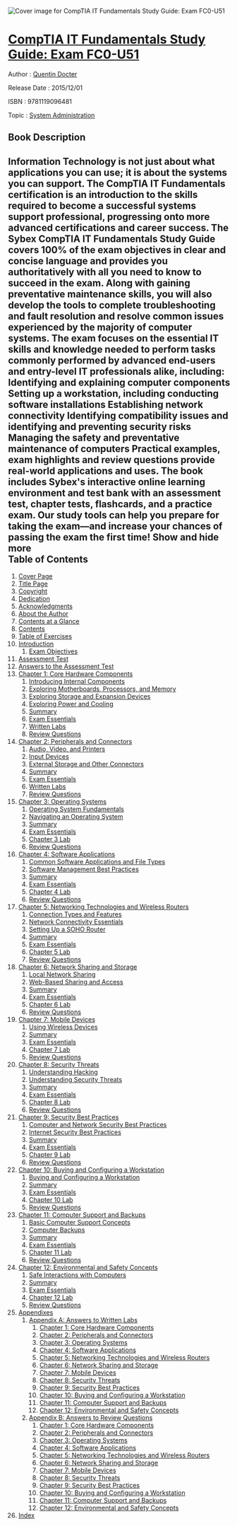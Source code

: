 ![Cover image for CompTIA IT Fundamentals Study Guide: Exam FC0-U51](https://imgdetail.ebookreading.net/cover/cover/system_admin/EB9781119096481.jpg)

[CompTIA IT Fundamentals Study Guide: Exam FC0-U51](https://ebookreading.net/view/book/CompTIA+IT+Fundamentals+Study+Guide%3A+Exam+FC0-U51-EB9781119096481_1.html "CompTIA IT Fundamentals Study Guide: Exam FC0-U51")
====================================================================================================================

Author : [Quentin Docter](https://ebookreading.net/search/author/Quentin+Docter)

Release Date : 2015/12/01

ISBN : 9781119096481

Topic : [System Administration](https://ebookreading.net/search/category/system-administration)

Book Description
-----------------

 Information Technology is not just about what applications you can use; it is about the systems you can support. The CompTIA IT Fundamentals certification is an introduction to the skills required to become a successful systems support professional, progressing onto more advanced certifications and career success.
The Sybex CompTIA IT Fundamentals Study Guide covers 100% of the exam objectives in clear and concise language and provides you authoritatively with all you need to know to succeed in the exam. Along with gaining preventative maintenance skills, you will also develop the tools to complete troubleshooting and fault resolution and resolve common issues experienced by the majority of computer systems.
The exam focuses on the essential IT skills and knowledge needed to perform tasks commonly performed by advanced end-users and entry-level IT professionals alike, including:
Identifying and explaining computer components
Setting up a workstation, including conducting software installations
Establishing network connectivity
Identifying compatibility issues and identifying and preventing security risks
Managing the safety and preventative maintenance of computers
Practical examples, exam highlights and review questions provide real-world applications and uses. The book includes Sybex's interactive online learning environment and test bank with an assessment test, chapter tests, flashcards, and a practice exam. Our study tools can help you prepare for taking the exam—and increase your chances of passing the exam the first time!
        Show and hide more                
Table of Contents
-----------------

1. [Cover Page](https://ebookreading.net/view/book/CompTIA+IT+Fundamentals+Study+Guide%3A+Exam+FC0-U51-EB9781119096481_1.html)
1. [Title Page](https://ebookreading.net/view/book/CompTIA+IT+Fundamentals+Study+Guide%3A+Exam+FC0-U51-EB9781119096481_2.html)
1. [Copyright](https://ebookreading.net/view/book/CompTIA+IT+Fundamentals+Study+Guide%3A+Exam+FC0-U51-EB9781119096481_3.html)
1. [Dedication](https://ebookreading.net/view/book/CompTIA+IT+Fundamentals+Study+Guide%3A+Exam+FC0-U51-EB9781119096481_4.html)
1. [Acknowledgments](https://ebookreading.net/view/book/CompTIA+IT+Fundamentals+Study+Guide%3A+Exam+FC0-U51-EB9781119096481_5.html#ack)
1. [About the Author](https://ebookreading.net/view/book/CompTIA+IT+Fundamentals+Study+Guide%3A+Exam+FC0-U51-EB9781119096481_6.html)
1. [Contents at a Glance](https://ebookreading.net/view/book/CompTIA+IT+Fundamentals+Study+Guide%3A+Exam+FC0-U51-EB9781119096481_7.html#contents)
1. [Contents](https://ebookreading.net/view/book/CompTIA+IT+Fundamentals+Study+Guide%3A+Exam+FC0-U51-EB9781119096481_8.html)
1. [Table of Exercises](https://ebookreading.net/view/book/CompTIA+IT+Fundamentals+Study+Guide%3A+Exam+FC0-U51-EB9781119096481_9.html#table)
1. [Introduction](https://ebookreading.net/view/book/CompTIA+IT+Fundamentals+Study+Guide%3A+Exam+FC0-U51-EB9781119096481_11.html#intro)
    1. [Exam Objectives](https://ebookreading.net/view/book/CompTIA+IT+Fundamentals+Study+Guide%3A+Exam+FC0-U51-EB9781119096481_11.html#intro-sec010)
1. [Assessment Test](https://ebookreading.net/view/book/CompTIA+IT+Fundamentals+Study+Guide%3A+Exam+FC0-U51-EB9781119096481_12.html#asstest)
1. [Answers to the Assessment Test](https://ebookreading.net/view/book/CompTIA+IT+Fundamentals+Study+Guide%3A+Exam+FC0-U51-EB9781119096481_13.html#answer)
1. [Chapter 1: Core Hardware Components](https://ebookreading.net/view/book/CompTIA+IT+Fundamentals+Study+Guide%3A+Exam+FC0-U51-EB9781119096481_14.html#chap01)
    1. [Introducing Internal Components](https://ebookreading.net/view/book/CompTIA+IT+Fundamentals+Study+Guide%3A+Exam+FC0-U51-EB9781119096481_14.html#chap01-sec001)
    1. [Exploring Motherboards, Processors, and Memory](https://ebookreading.net/view/book/CompTIA+IT+Fundamentals+Study+Guide%3A+Exam+FC0-U51-EB9781119096481_14.html#chap01-sec002)
    1. [Exploring Storage and Expansion Devices](https://ebookreading.net/view/book/CompTIA+IT+Fundamentals+Study+Guide%3A+Exam+FC0-U51-EB9781119096481_14.html#chap01-sec006)
    1. [Exploring Power and Cooling](https://ebookreading.net/view/book/CompTIA+IT+Fundamentals+Study+Guide%3A+Exam+FC0-U51-EB9781119096481_14.html#chap01-sec013)
    1. [Summary](https://ebookreading.net/view/book/CompTIA+IT+Fundamentals+Study+Guide%3A+Exam+FC0-U51-EB9781119096481_14.html#chap01-sec016)
    1. [Exam Essentials](https://ebookreading.net/view/book/CompTIA+IT+Fundamentals+Study+Guide%3A+Exam+FC0-U51-EB9781119096481_14.html#chap01-sec017)
    1. [Written Labs](https://ebookreading.net/view/book/CompTIA+IT+Fundamentals+Study+Guide%3A+Exam+FC0-U51-EB9781119096481_14.html#chap01-sec018)
    1. [Review Questions](https://ebookreading.net/view/book/CompTIA+IT+Fundamentals+Study+Guide%3A+Exam+FC0-U51-EB9781119096481_14.html#chap01-sec019)
1. [Chapter 2: Peripherals and Connectors](https://ebookreading.net/view/book/CompTIA+IT+Fundamentals+Study+Guide%3A+Exam+FC0-U51-EB9781119096481_15.html#chap02)
    1. [Audio, Video, and Printers](https://ebookreading.net/view/book/CompTIA+IT+Fundamentals+Study+Guide%3A+Exam+FC0-U51-EB9781119096481_15.html#chap02-sec001)
    1. [Input Devices](https://ebookreading.net/view/book/CompTIA+IT+Fundamentals+Study+Guide%3A+Exam+FC0-U51-EB9781119096481_15.html#chap02-sec005)
    1. [External Storage and Other Connectors](https://ebookreading.net/view/book/CompTIA+IT+Fundamentals+Study+Guide%3A+Exam+FC0-U51-EB9781119096481_15.html#chap02-sec008)
    1. [Summary](https://ebookreading.net/view/book/CompTIA+IT+Fundamentals+Study+Guide%3A+Exam+FC0-U51-EB9781119096481_15.html#chap02-sec012)
    1. [Exam Essentials](https://ebookreading.net/view/book/CompTIA+IT+Fundamentals+Study+Guide%3A+Exam+FC0-U51-EB9781119096481_15.html#chap02-sec013)
    1. [Written Labs](https://ebookreading.net/view/book/CompTIA+IT+Fundamentals+Study+Guide%3A+Exam+FC0-U51-EB9781119096481_15.html#chap02-sec014)
    1. [Review Questions](https://ebookreading.net/view/book/CompTIA+IT+Fundamentals+Study+Guide%3A+Exam+FC0-U51-EB9781119096481_15.html#chap02-sec015)
1. [Chapter 3: Operating Systems](https://ebookreading.net/view/book/CompTIA+IT+Fundamentals+Study+Guide%3A+Exam+FC0-U51-EB9781119096481_16.html#chap03)
    1. [Operating System Fundamentals](https://ebookreading.net/view/book/CompTIA+IT+Fundamentals+Study+Guide%3A+Exam+FC0-U51-EB9781119096481_16.html#chap03-sec001)
    1. [Navigating an Operating System](https://ebookreading.net/view/book/CompTIA+IT+Fundamentals+Study+Guide%3A+Exam+FC0-U51-EB9781119096481_16.html#chap03-sec005)
    1. [Summary](https://ebookreading.net/view/book/CompTIA+IT+Fundamentals+Study+Guide%3A+Exam+FC0-U51-EB9781119096481_16.html#chap03-sec008)
    1. [Exam Essentials](https://ebookreading.net/view/book/CompTIA+IT+Fundamentals+Study+Guide%3A+Exam+FC0-U51-EB9781119096481_16.html#chap03-sec009)
    1. [Chapter 3 Lab](https://ebookreading.net/view/book/CompTIA+IT+Fundamentals+Study+Guide%3A+Exam+FC0-U51-EB9781119096481_16.html#chap03-sec010)
    1. [Review Questions](https://ebookreading.net/view/book/CompTIA+IT+Fundamentals+Study+Guide%3A+Exam+FC0-U51-EB9781119096481_16.html#chap03-sec011)
1. [Chapter 4: Software Applications](https://ebookreading.net/view/book/CompTIA+IT+Fundamentals+Study+Guide%3A+Exam+FC0-U51-EB9781119096481_17.html#chap04)
    1. [Common Software Applications and File Types](https://ebookreading.net/view/book/CompTIA+IT+Fundamentals+Study+Guide%3A+Exam+FC0-U51-EB9781119096481_17.html#chap04-sec001)
    1. [Software Management Best Practices](https://ebookreading.net/view/book/CompTIA+IT+Fundamentals+Study+Guide%3A+Exam+FC0-U51-EB9781119096481_17.html#chap04-sec007)
    1. [Summary](https://ebookreading.net/view/book/CompTIA+IT+Fundamentals+Study+Guide%3A+Exam+FC0-U51-EB9781119096481_17.html#chap04-sec011)
    1. [Exam Essentials](https://ebookreading.net/view/book/CompTIA+IT+Fundamentals+Study+Guide%3A+Exam+FC0-U51-EB9781119096481_17.html#chap04-sec012)
    1. [Chapter 4 Lab](https://ebookreading.net/view/book/CompTIA+IT+Fundamentals+Study+Guide%3A+Exam+FC0-U51-EB9781119096481_17.html#chap04-sec013)
    1. [Review Questions](https://ebookreading.net/view/book/CompTIA+IT+Fundamentals+Study+Guide%3A+Exam+FC0-U51-EB9781119096481_17.html#chap04-sec014)
1. [Chapter 5: Networking Technologies and Wireless Routers](https://ebookreading.net/view/book/CompTIA+IT+Fundamentals+Study+Guide%3A+Exam+FC0-U51-EB9781119096481_18.html#chap05)
    1. [Connection Types and Features](https://ebookreading.net/view/book/CompTIA+IT+Fundamentals+Study+Guide%3A+Exam+FC0-U51-EB9781119096481_18.html#chap05-sec001)
    1. [Network Connectivity Essentials](https://ebookreading.net/view/book/CompTIA+IT+Fundamentals+Study+Guide%3A+Exam+FC0-U51-EB9781119096481_18.html#chap05-sec006)
    1. [Setting Up a SOHO Router](https://ebookreading.net/view/book/CompTIA+IT+Fundamentals+Study+Guide%3A+Exam+FC0-U51-EB9781119096481_18.html#chap05-sec009)
    1. [Summary](https://ebookreading.net/view/book/CompTIA+IT+Fundamentals+Study+Guide%3A+Exam+FC0-U51-EB9781119096481_18.html#chap05-sec013)
    1. [Exam Essentials](https://ebookreading.net/view/book/CompTIA+IT+Fundamentals+Study+Guide%3A+Exam+FC0-U51-EB9781119096481_18.html#chap05-sec014)
    1. [Chapter 5 Lab](https://ebookreading.net/view/book/CompTIA+IT+Fundamentals+Study+Guide%3A+Exam+FC0-U51-EB9781119096481_18.html#chap05-sec015)
    1. [Review Questions](https://ebookreading.net/view/book/CompTIA+IT+Fundamentals+Study+Guide%3A+Exam+FC0-U51-EB9781119096481_18.html#chap05-sec018)
1. [Chapter 6: Network Sharing and Storage](https://ebookreading.net/view/book/CompTIA+IT+Fundamentals+Study+Guide%3A+Exam+FC0-U51-EB9781119096481_19.html#chap06)
    1. [Local Network Sharing](https://ebookreading.net/view/book/CompTIA+IT+Fundamentals+Study+Guide%3A+Exam+FC0-U51-EB9781119096481_19.html#chap06-sec001)
    1. [Web-Based Sharing and Access](https://ebookreading.net/view/book/CompTIA+IT+Fundamentals+Study+Guide%3A+Exam+FC0-U51-EB9781119096481_19.html#chap06-sec005)
    1. [Summary](https://ebookreading.net/view/book/CompTIA+IT+Fundamentals+Study+Guide%3A+Exam+FC0-U51-EB9781119096481_19.html#chap06-sec008)
    1. [Exam Essentials](https://ebookreading.net/view/book/CompTIA+IT+Fundamentals+Study+Guide%3A+Exam+FC0-U51-EB9781119096481_19.html#chap06-sec009)
    1. [Chapter 6 Lab](https://ebookreading.net/view/book/CompTIA+IT+Fundamentals+Study+Guide%3A+Exam+FC0-U51-EB9781119096481_19.html#chap06-sec010)
    1. [Review Questions](https://ebookreading.net/view/book/CompTIA+IT+Fundamentals+Study+Guide%3A+Exam+FC0-U51-EB9781119096481_19.html#chap06-sec011)
1. [Chapter 7: Mobile Devices](https://ebookreading.net/view/book/CompTIA+IT+Fundamentals+Study+Guide%3A+Exam+FC0-U51-EB9781119096481_20.html#chap07)
    1. [Using Wireless Devices](https://ebookreading.net/view/book/CompTIA+IT+Fundamentals+Study+Guide%3A+Exam+FC0-U51-EB9781119096481_20.html#chap07-sec001)
    1. [Summary](https://ebookreading.net/view/book/CompTIA+IT+Fundamentals+Study+Guide%3A+Exam+FC0-U51-EB9781119096481_20.html#chap07-sec005)
    1. [Exam Essentials](https://ebookreading.net/view/book/CompTIA+IT+Fundamentals+Study+Guide%3A+Exam+FC0-U51-EB9781119096481_20.html#chap07-sec006)
    1. [Chapter 7 Lab](https://ebookreading.net/view/book/CompTIA+IT+Fundamentals+Study+Guide%3A+Exam+FC0-U51-EB9781119096481_20.html#chap07-sec007)
    1. [Review Questions](https://ebookreading.net/view/book/CompTIA+IT+Fundamentals+Study+Guide%3A+Exam+FC0-U51-EB9781119096481_20.html#chap07-sec008)
1. [Chapter 8: Security Threats](https://ebookreading.net/view/book/CompTIA+IT+Fundamentals+Study+Guide%3A+Exam+FC0-U51-EB9781119096481_21.html#chap08)
    1. [Understanding Hacking](https://ebookreading.net/view/book/CompTIA+IT+Fundamentals+Study+Guide%3A+Exam+FC0-U51-EB9781119096481_21.html#chap08-sec001)
    1. [Understanding Security Threats](https://ebookreading.net/view/book/CompTIA+IT+Fundamentals+Study+Guide%3A+Exam+FC0-U51-EB9781119096481_21.html#chap08-sec002)
    1. [Summary](https://ebookreading.net/view/book/CompTIA+IT+Fundamentals+Study+Guide%3A+Exam+FC0-U51-EB9781119096481_21.html#chap08-sec006)
    1. [Exam Essentials](https://ebookreading.net/view/book/CompTIA+IT+Fundamentals+Study+Guide%3A+Exam+FC0-U51-EB9781119096481_21.html#chap08-sec007)
    1. [Chapter 8 Lab](https://ebookreading.net/view/book/CompTIA+IT+Fundamentals+Study+Guide%3A+Exam+FC0-U51-EB9781119096481_21.html#chap08-sec008)
    1. [Review Questions](https://ebookreading.net/view/book/CompTIA+IT+Fundamentals+Study+Guide%3A+Exam+FC0-U51-EB9781119096481_21.html#chap08-sec009)
1. [Chapter 9: Security Best Practices](https://ebookreading.net/view/book/CompTIA+IT+Fundamentals+Study+Guide%3A+Exam+FC0-U51-EB9781119096481_22.html#chap09)
    1. [Computer and Network Security Best Practices](https://ebookreading.net/view/book/CompTIA+IT+Fundamentals+Study+Guide%3A+Exam+FC0-U51-EB9781119096481_22.html#chap09-sec001)
    1. [Internet Security Best Practices](https://ebookreading.net/view/book/CompTIA+IT+Fundamentals+Study+Guide%3A+Exam+FC0-U51-EB9781119096481_22.html#chap09-sec004)
    1. [Summary](https://ebookreading.net/view/book/CompTIA+IT+Fundamentals+Study+Guide%3A+Exam+FC0-U51-EB9781119096481_22.html#chap09-sec008)
    1. [Exam Essentials](https://ebookreading.net/view/book/CompTIA+IT+Fundamentals+Study+Guide%3A+Exam+FC0-U51-EB9781119096481_22.html#chap09-sec009)
    1. [Chapter 9 Lab](https://ebookreading.net/view/book/CompTIA+IT+Fundamentals+Study+Guide%3A+Exam+FC0-U51-EB9781119096481_22.html#chap09-sec010)
    1. [Review Questions](https://ebookreading.net/view/book/CompTIA+IT+Fundamentals+Study+Guide%3A+Exam+FC0-U51-EB9781119096481_22.html#chap09-sec011)
1. [Chapter 10: Buying and Configuring a Workstation](https://ebookreading.net/view/book/CompTIA+IT+Fundamentals+Study+Guide%3A+Exam+FC0-U51-EB9781119096481_23.html#chap10)
    1. [Buying and Configuring a Workstation](https://ebookreading.net/view/book/CompTIA+IT+Fundamentals+Study+Guide%3A+Exam+FC0-U51-EB9781119096481_23.html#chap10-sec001)
    1. [Summary](https://ebookreading.net/view/book/CompTIA+IT+Fundamentals+Study+Guide%3A+Exam+FC0-U51-EB9781119096481_23.html#chap10-sec005)
    1. [Exam Essentials](https://ebookreading.net/view/book/CompTIA+IT+Fundamentals+Study+Guide%3A+Exam+FC0-U51-EB9781119096481_23.html#chap10-sec006)
    1. [Chapter 10 Lab](https://ebookreading.net/view/book/CompTIA+IT+Fundamentals+Study+Guide%3A+Exam+FC0-U51-EB9781119096481_23.html#chap10-sec007)
    1. [Review Questions](https://ebookreading.net/view/book/CompTIA+IT+Fundamentals+Study+Guide%3A+Exam+FC0-U51-EB9781119096481_23.html#chap10-sec008)
1. [Chapter 11: Computer Support and Backups](https://ebookreading.net/view/book/CompTIA+IT+Fundamentals+Study+Guide%3A+Exam+FC0-U51-EB9781119096481_24.html#chap11)
    1. [Basic Computer Support Concepts](https://ebookreading.net/view/book/CompTIA+IT+Fundamentals+Study+Guide%3A+Exam+FC0-U51-EB9781119096481_24.html#chap11-sec001)
    1. [Computer Backups](https://ebookreading.net/view/book/CompTIA+IT+Fundamentals+Study+Guide%3A+Exam+FC0-U51-EB9781119096481_24.html#chap11-sec004)
    1. [Summary](https://ebookreading.net/view/book/CompTIA+IT+Fundamentals+Study+Guide%3A+Exam+FC0-U51-EB9781119096481_24.html#chap11-sec009)
    1. [Exam Essentials](https://ebookreading.net/view/book/CompTIA+IT+Fundamentals+Study+Guide%3A+Exam+FC0-U51-EB9781119096481_24.html#chap11-sec010)
    1. [Chapter 11 Lab](https://ebookreading.net/view/book/CompTIA+IT+Fundamentals+Study+Guide%3A+Exam+FC0-U51-EB9781119096481_24.html#chap11-sec011)
    1. [Review Questions](https://ebookreading.net/view/book/CompTIA+IT+Fundamentals+Study+Guide%3A+Exam+FC0-U51-EB9781119096481_24.html#chap11-sec012)
1. [Chapter 12: Environmental and Safety Concepts](https://ebookreading.net/view/book/CompTIA+IT+Fundamentals+Study+Guide%3A+Exam+FC0-U51-EB9781119096481_25.html#chap12)
    1. [Safe Interactions with Computers](https://ebookreading.net/view/book/CompTIA+IT+Fundamentals+Study+Guide%3A+Exam+FC0-U51-EB9781119096481_25.html#chap12-sec001)
    1. [Summary](https://ebookreading.net/view/book/CompTIA+IT+Fundamentals+Study+Guide%3A+Exam+FC0-U51-EB9781119096481_25.html#chap12-sec006)
    1. [Exam Essentials](https://ebookreading.net/view/book/CompTIA+IT+Fundamentals+Study+Guide%3A+Exam+FC0-U51-EB9781119096481_25.html#chap12-sec007)
    1. [Chapter 12 Lab](https://ebookreading.net/view/book/CompTIA+IT+Fundamentals+Study+Guide%3A+Exam+FC0-U51-EB9781119096481_25.html#chap12-sec008)
    1. [Review Questions](https://ebookreading.net/view/book/CompTIA+IT+Fundamentals+Study+Guide%3A+Exam+FC0-U51-EB9781119096481_25.html#chap12-sec009)
1. [Appendixes](https://ebookreading.net/view/book/CompTIA+IT+Fundamentals+Study+Guide%3A+Exam+FC0-U51-EB9781119096481_26.html#appendix)
    1. [Appendix A: Answers to Written Labs](https://ebookreading.net/view/book/CompTIA+IT+Fundamentals+Study+Guide%3A+Exam+FC0-U51-EB9781119096481_27.html#appa)
        1. [Chapter 1: Core Hardware Components](https://ebookreading.net/view/book/CompTIA+IT+Fundamentals+Study+Guide%3A+Exam+FC0-U51-EB9781119096481_27.html#appa-sec001)
        1. [Chapter 2: Peripherals and Connectors](https://ebookreading.net/view/book/CompTIA+IT+Fundamentals+Study+Guide%3A+Exam+FC0-U51-EB9781119096481_27.html#appa-sec002)
        1. [Chapter 3: Operating Systems](https://ebookreading.net/view/book/CompTIA+IT+Fundamentals+Study+Guide%3A+Exam+FC0-U51-EB9781119096481_27.html#appa-sec003)
        1. [Chapter 4: Software Applications](https://ebookreading.net/view/book/CompTIA+IT+Fundamentals+Study+Guide%3A+Exam+FC0-U51-EB9781119096481_27.html#appa-sec004)
        1. [Chapter 5: Networking Technologies and Wireless Routers](https://ebookreading.net/view/book/CompTIA+IT+Fundamentals+Study+Guide%3A+Exam+FC0-U51-EB9781119096481_27.html#appa-sec005)
        1. [Chapter 6: Network Sharing and Storage](https://ebookreading.net/view/book/CompTIA+IT+Fundamentals+Study+Guide%3A+Exam+FC0-U51-EB9781119096481_27.html#appa-sec006)
        1. [Chapter 7: Mobile Devices](https://ebookreading.net/view/book/CompTIA+IT+Fundamentals+Study+Guide%3A+Exam+FC0-U51-EB9781119096481_27.html#appa-sec007)
        1. [Chapter 8: Security Threats](https://ebookreading.net/view/book/CompTIA+IT+Fundamentals+Study+Guide%3A+Exam+FC0-U51-EB9781119096481_27.html#appa-sec008)
        1. [Chapter 9: Security Best Practices](https://ebookreading.net/view/book/CompTIA+IT+Fundamentals+Study+Guide%3A+Exam+FC0-U51-EB9781119096481_27.html#appa-sec009)
        1. [Chapter 10: Buying and Configuring a Workstation](https://ebookreading.net/view/book/CompTIA+IT+Fundamentals+Study+Guide%3A+Exam+FC0-U51-EB9781119096481_27.html#appa-sec010)
        1. [Chapter 11: Computer Support and Backups](https://ebookreading.net/view/book/CompTIA+IT+Fundamentals+Study+Guide%3A+Exam+FC0-U51-EB9781119096481_27.html#appa-sec011)
        1. [Chapter 12: Environmental and Safety Concepts](https://ebookreading.net/view/book/CompTIA+IT+Fundamentals+Study+Guide%3A+Exam+FC0-U51-EB9781119096481_27.html#appa-sec012)
    1. [Appendix B: Answers to Review Questions](https://ebookreading.net/view/book/CompTIA+IT+Fundamentals+Study+Guide%3A+Exam+FC0-U51-EB9781119096481_28.html#appb)
        1. [Chapter 1: Core Hardware Components](https://ebookreading.net/view/book/CompTIA+IT+Fundamentals+Study+Guide%3A+Exam+FC0-U51-EB9781119096481_28.html#appb-sec001)
        1. [Chapter 2: Peripherals and Connectors](https://ebookreading.net/view/book/CompTIA+IT+Fundamentals+Study+Guide%3A+Exam+FC0-U51-EB9781119096481_28.html#appb-sec002)
        1. [Chapter 3: Operating Systems](https://ebookreading.net/view/book/CompTIA+IT+Fundamentals+Study+Guide%3A+Exam+FC0-U51-EB9781119096481_28.html#appb-sec003)
        1. [Chapter 4: Software Applications](https://ebookreading.net/view/book/CompTIA+IT+Fundamentals+Study+Guide%3A+Exam+FC0-U51-EB9781119096481_28.html#appb-sec004)
        1. [Chapter 5: Networking Technologies and Wireless Routers](https://ebookreading.net/view/book/CompTIA+IT+Fundamentals+Study+Guide%3A+Exam+FC0-U51-EB9781119096481_28.html#appb-sec005)
        1. [Chapter 6: Network Sharing and Storage](https://ebookreading.net/view/book/CompTIA+IT+Fundamentals+Study+Guide%3A+Exam+FC0-U51-EB9781119096481_28.html#appb-sec006)
        1. [Chapter 7: Mobile Devices](https://ebookreading.net/view/book/CompTIA+IT+Fundamentals+Study+Guide%3A+Exam+FC0-U51-EB9781119096481_28.html#appb-sec007)
        1. [Chapter 8: Security Threats](https://ebookreading.net/view/book/CompTIA+IT+Fundamentals+Study+Guide%3A+Exam+FC0-U51-EB9781119096481_28.html#appb-sec008)
        1. [Chapter 9: Security Best Practices](https://ebookreading.net/view/book/CompTIA+IT+Fundamentals+Study+Guide%3A+Exam+FC0-U51-EB9781119096481_28.html#appb-sec009)
        1. [Chapter 10: Buying and Configuring a Workstation](https://ebookreading.net/view/book/CompTIA+IT+Fundamentals+Study+Guide%3A+Exam+FC0-U51-EB9781119096481_28.html#appb-sec010)
        1. [Chapter 11: Computer Support and Backups](https://ebookreading.net/view/book/CompTIA+IT+Fundamentals+Study+Guide%3A+Exam+FC0-U51-EB9781119096481_28.html#appb-sec011)
        1. [Chapter 12: Environmental and Safety Concepts](https://ebookreading.net/view/book/CompTIA+IT+Fundamentals+Study+Guide%3A+Exam+FC0-U51-EB9781119096481_28.html#appb-sec012)
1. [Index](https://ebookreading.net/view/book/CompTIA+IT+Fundamentals+Study+Guide%3A+Exam+FC0-U51-EB9781119096481_29.html#index)
